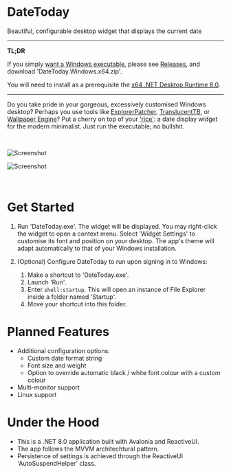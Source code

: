 # DateToday
Beautiful, configurable desktop widget that displays the current date

---
**TL;DR**

If you simply [want a Windows executable](https://old.reddit.com/r/github/comments/1at9br4/i_am_new_to_github_and_i_have_lots_to_say/?share_id=rjJKZS1aIO04c9zK5J3vL), please see [Releases](https://github.com/JosiahDanger/DateToday/releases/), and download 'DateToday.Windows.x64.zip'.

You will need to install as a prerequisite the [x64 .NET Desktop Runtime 8.0](https://dotnet.microsoft.com/en-us/download/dotnet/8.0).

---

Do you take pride in your gorgeous, excessively customised Windows desktop? Perhaps you use tools like [ExplorerPatcher](https://github.com/valinet/ExplorerPatcher), [TranslucentTB](https://github.com/TranslucentTB/TranslucentTB), or [Wallpaper Engine](https://www.wallpaperengine.io/)? Put a cherry on top of your ['rice'](https://www.reddit.com/r/unixporn/comments/45l5if/what_is_the_etymology_of_the_word_rice/): a date display widget for the modern minimalist. Just run the executable; no bullshit.

&nbsp;

![Screenshot](https://github.com/user-attachments/assets/b65bb8d5-ca72-4070-8e96-0f724f11c899)

![Screenshot](https://github.com/user-attachments/assets/7c39f31c-9ac6-448a-a6e5-41cb816f10ca)

&nbsp;

# Get Started
1. Run 'DateToday.exe'. The widget will be displayed. You may right-click the widget to open a context menu. Select 'Widget Settings' to customise its font and position on your desktop. The app's theme will adapt automatically to that of your Windows installation.
2. (Optional) Configure DateToday to run upon signing in to Windows:
  
    1. Make a shortcut to 'DateToday.exe'.
    2. Launch 'Run'.
    3. Enter `shell:startup`. This will open an instance of File Explorer inside a folder named 'Startup'.
    4. Move your shortcut into this folder.

# Planned Features
- Additional configuration options:
  - Custom date format string
  - Font size and weight
  - Option to override automatic black / white font colour with a custom colour
- Multi-monitor support
- Linux support
    
# Under the Hood
- This is a .NET 8.0 application built with Avalonia and ReactiveUI.
- The app follows the MVVM architechtural pattern.
- Persistence of settings is achieved through the ReactiveUI 'AutoSuspendHelper' class.
